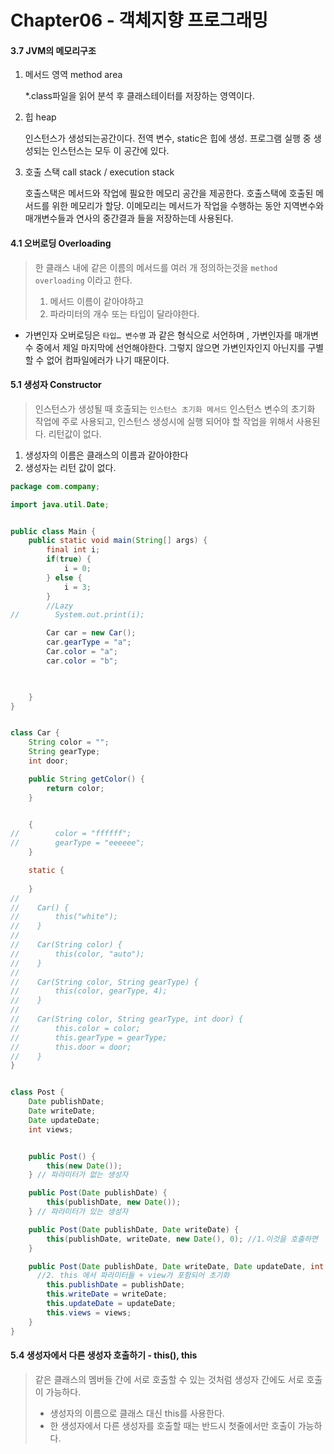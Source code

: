 # Chapter06 - 객체지향 프로그래밍

#### 3.7 JVM의 메모리구조

1. 메서드 영역 method area

   *.class파일을 읽어 분석 후 클래스테이터를 저장하는 영역이다.

2. 힙 heap

   인스턴스가 생성되는공간이다. 전역 변수, static은 힙에 생성. 프로그램 실행 중 생성되는 인스턴스는 모두 이 공간에 있다.

3. 호출 스택 call stack / execution stack

   호출스택은 메서드와 작업에 필요한 메모리 공간을 제공한다. 호출스택에 호출된 메서드를 위한 메모리가 할당. 이메모리는 메서드가 작업을 수행하는 동안 지역변수와 매개변수들과 연사의 중간결과 들을 저장하는데 사용된다. 





#### 4.1 오버로딩 Overloading

> 한 클래스 내에 같은 이름의 메서드를 여러 개 정의하는것을 `method overloading` 이라고 한다. 
>
> 1. 메서드 이름이 같아야하고
> 2. 파라미터의 개수 또는 타입이 달라야한다.

- 가변인자 오버로딩은 `타입… 변수명` 과 같은 형식으로 서언하며 , 가변인자를 매개변수 중에서 제일 마지막에 선언해야한다. 그렇지 않으면 가변인자인지 아닌지를 구별할 수 없어 컴파일에러가 나기 때문이다.



#### 5.1 생성자 Constructor

> 인스턴스가 생성될 때 호출되는 `인스턴스 초기화 메서드`  인스턴스 변수의 초기화 작업에 주로 사용되고, 인스턴스 생성시에 실행 되어야 할 작업을 위해서 사용된다. 리턴값이 없다.

1. 생성자의 이름은 클래스의 이름과 같아야한다
2. 생성자는 리턴 값이 없다.

```java
package com.company;

import java.util.Date;


public class Main {
    public static void main(String[] args) {
        final int i;
        if(true) {
            i = 0;
        } else {
            i = 3;
        }
        //Lazy
//        System.out.print(i);

        Car car = new Car();
        car.gearType = "a";
        Car.color = "a";
        car.color = "b";

          

    }
}


class Car {
    String color = "";
    String gearType;
    int door;

    public String getColor() {
        return color;
    }


    {
//        color = "ffffff";
//        gearType = "eeeeee";
    }

    static {
      
    }
//
//    Car() {
//        this("white");
//    }
//
//    Car(String color) {
//        this(color, "auto");
//    }
//
//    Car(String color, String gearType) {
//        this(color, gearType, 4);
//    }
//
//    Car(String color, String gearType, int door) {
//        this.color = color;
//        this.gearType = gearType;
//        this.door = door;
//    }
}


class Post {
    Date publishDate;
    Date writeDate;
    Date updateDate;
    int views;


    public Post() {
        this(new Date());
    } // 파라미터가 없는 생성자

    public Post(Date publishDate) {
        this(publishDate, new Date());
    } // 파라미터가 있는 생성자

    public Post(Date publishDate, Date writeDate) {
        this(publishDate, writeDate, new Date(), 0); //1.이것을 호출하면 
    }

    public Post(Date publishDate, Date writeDate, Date updateDate, int views) {
      //2. this 에서 파라미터들 + view가 포함되어 초기화
        this.publishDate = publishDate;
        this.writeDate = writeDate;
        this.updateDate = updateDate;
        this.views = views;
    }
}
```





#### 5.4 생성자에서 다른 생성자 호출하기 - this(), this

>같은 클래스의 멤버들 간에 서로 호출할 수 있는 것처럼 생성자 간에도 서로 호출이 가능하다.
>
>- 생성자의 이름으로 클래스 대신 this를 사용한다.
>- 한 생성자에서 다른 생성자를 호출할 때는 반드시 첫줄에서만 호출이 가능하다.
